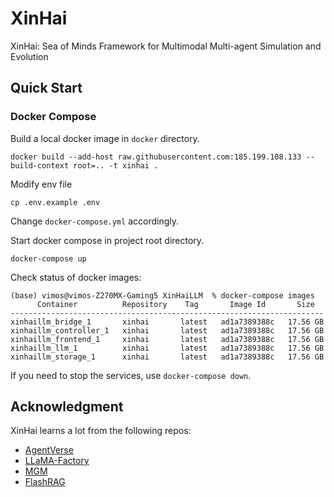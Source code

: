 # XinHai
XinHai: Sea of Minds Framework for Multimodal Multi-agent Simulation and Evolution

## Quick Start

### Docker Compose

Build a local docker image in `docker` directory.
```shell
docker build --add-host raw.githubusercontent.com:185.199.108.133 --build-context root=.. -t xinhai .
```

Modify env file
```shell
cp .env.example .env
```

Change `docker-compose.yml` accordingly.

Start docker compose in project root directory.
```shell
docker-compose up
```

Check status of docker images:
```shell
(base) vimos@vimos-Z270MX-Gaming5 XinHaiLLM  % docker-compose images
      Container          Repository    Tag       Image Id       Size
----------------------------------------------------------------------
xinhaillm_bridge_1       xinhai       latest   ad1a7389388c   17.56 GB
xinhaillm_controller_1   xinhai       latest   ad1a7389388c   17.56 GB
xinhaillm_frontend_1     xinhai       latest   ad1a7389388c   17.56 GB
xinhaillm_llm_1          xinhai       latest   ad1a7389388c   17.56 GB
xinhaillm_storage_1      xinhai       latest   ad1a7389388c   17.56 GB
```

If you need to stop the services, use `docker-compose down`.

## Acknowledgment
XinHai learns a lot from the following repos:
* [AgentVerse](https://github.com/OpenBMB/AgentVerse)
* [LLaMA-Factory](https://github.com/hiyouga/LLaMA-Factory)
* [MGM](https://github.com/dvlab-research/MGM)
* [FlashRAG](https://github.com/RUC-NLPIR/FlashRAG)
